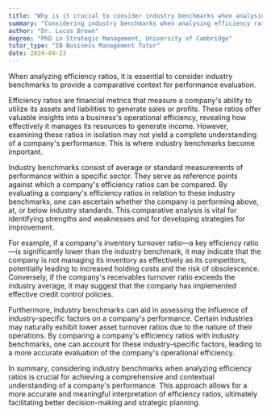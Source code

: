 ```yaml
---
title: "Why is it crucial to consider industry benchmarks when analysing efficiency ratios?"
summary: "Considering industry benchmarks when analysing efficiency ratios is crucial to provide a comparative context for performance evaluation."
author: "Dr. Lucas Brown"
degree: "PhD in Strategic Management, University of Cambridge"
tutor_type: "IB Business Management Tutor"
date: 2024-04-23
---
```


When analyzing efficiency ratios, it is essential to consider industry benchmarks to provide a comparative context for performance evaluation.

Efficiency ratios are financial metrics that measure a company's ability to utilize its assets and liabilities to generate sales or profits. These ratios offer valuable insights into a business's operational efficiency, revealing how effectively it manages its resources to generate income. However, examining these ratios in isolation may not yield a complete understanding of a company's performance. This is where industry benchmarks become important.

Industry benchmarks consist of average or standard measurements of performance within a specific sector. They serve as reference points against which a company's efficiency ratios can be compared. By evaluating a company's efficiency ratios in relation to these industry benchmarks, one can ascertain whether the company is performing above, at, or below industry standards. This comparative analysis is vital for identifying strengths and weaknesses and for developing strategies for improvement.

For example, if a company's inventory turnover ratio—a key efficiency ratio—is significantly lower than the industry benchmark, it may indicate that the company is not managing its inventory as effectively as its competitors, potentially leading to increased holding costs and the risk of obsolescence. Conversely, if the company's receivables turnover ratio exceeds the industry average, it may suggest that the company has implemented effective credit control policies.

Furthermore, industry benchmarks can aid in assessing the influence of industry-specific factors on a company's performance. Certain industries may naturally exhibit lower asset turnover ratios due to the nature of their operations. By comparing a company's efficiency ratios with industry benchmarks, one can account for these industry-specific factors, leading to a more accurate evaluation of the company's operational efficiency.

In summary, considering industry benchmarks when analyzing efficiency ratios is crucial for achieving a comprehensive and contextual understanding of a company's performance. This approach allows for a more accurate and meaningful interpretation of efficiency ratios, ultimately facilitating better decision-making and strategic planning.
    